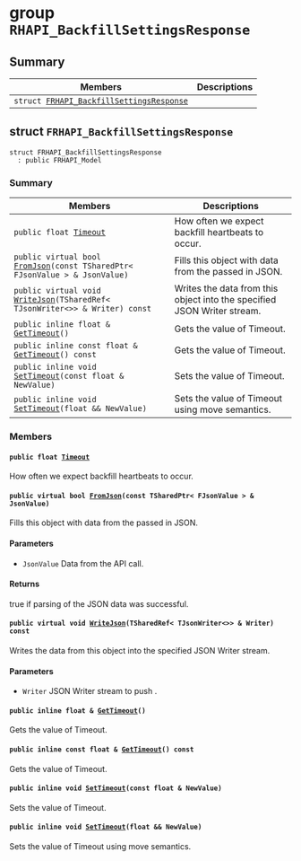 # group `RHAPI_BackfillSettingsResponse` <a id="group__RHAPI__BackfillSettingsResponse"></a>

## Summary

 Members                        | Descriptions                                
--------------------------------|---------------------------------------------
`struct `[`FRHAPI_BackfillSettingsResponse`](#structFRHAPI__BackfillSettingsResponse) | 

## struct `FRHAPI_BackfillSettingsResponse` <a id="structFRHAPI__BackfillSettingsResponse"></a>

```
struct FRHAPI_BackfillSettingsResponse
  : public FRHAPI_Model
```

### Summary

 Members                        | Descriptions                                
--------------------------------|---------------------------------------------
`public float `[`Timeout`](#structFRHAPI__BackfillSettingsResponse_1abe93a6bdf962bab45bb4767a775b8849) | How often we expect backfill heartbeats to occur.
`public virtual bool `[`FromJson`](#structFRHAPI__BackfillSettingsResponse_1ae24dfc7555827dcaf381240f4ce6729c)`(const TSharedPtr< FJsonValue > & JsonValue)` | Fills this object with data from the passed in JSON.
`public virtual void `[`WriteJson`](#structFRHAPI__BackfillSettingsResponse_1a8bc2efddc2eeccb95e310cd81d818b1a)`(TSharedRef< TJsonWriter<>> & Writer) const` | Writes the data from this object into the specified JSON Writer stream.
`public inline float & `[`GetTimeout`](#structFRHAPI__BackfillSettingsResponse_1ac079c953b4903b9cffc824a5672d01c1)`()` | Gets the value of Timeout.
`public inline const float & `[`GetTimeout`](#structFRHAPI__BackfillSettingsResponse_1ad8af373f0c08c40fe4bd1dc8a7ac81a7)`() const` | Gets the value of Timeout.
`public inline void `[`SetTimeout`](#structFRHAPI__BackfillSettingsResponse_1afeb2fc798d52bcde3c6021a564e36d85)`(const float & NewValue)` | Sets the value of Timeout.
`public inline void `[`SetTimeout`](#structFRHAPI__BackfillSettingsResponse_1ae3981a6b345312f27351e9ecec552ca0)`(float && NewValue)` | Sets the value of Timeout using move semantics.

### Members

#### `public float `[`Timeout`](#structFRHAPI__BackfillSettingsResponse_1abe93a6bdf962bab45bb4767a775b8849) <a id="structFRHAPI__BackfillSettingsResponse_1abe93a6bdf962bab45bb4767a775b8849"></a>

How often we expect backfill heartbeats to occur.

#### `public virtual bool `[`FromJson`](#structFRHAPI__BackfillSettingsResponse_1ae24dfc7555827dcaf381240f4ce6729c)`(const TSharedPtr< FJsonValue > & JsonValue)` <a id="structFRHAPI__BackfillSettingsResponse_1ae24dfc7555827dcaf381240f4ce6729c"></a>

Fills this object with data from the passed in JSON.

#### Parameters
* `JsonValue` Data from the API call.

#### Returns
true if parsing of the JSON data was successful.

#### `public virtual void `[`WriteJson`](#structFRHAPI__BackfillSettingsResponse_1a8bc2efddc2eeccb95e310cd81d818b1a)`(TSharedRef< TJsonWriter<>> & Writer) const` <a id="structFRHAPI__BackfillSettingsResponse_1a8bc2efddc2eeccb95e310cd81d818b1a"></a>

Writes the data from this object into the specified JSON Writer stream.

#### Parameters
* `Writer` JSON Writer stream to push .

#### `public inline float & `[`GetTimeout`](#structFRHAPI__BackfillSettingsResponse_1ac079c953b4903b9cffc824a5672d01c1)`()` <a id="structFRHAPI__BackfillSettingsResponse_1ac079c953b4903b9cffc824a5672d01c1"></a>

Gets the value of Timeout.

#### `public inline const float & `[`GetTimeout`](#structFRHAPI__BackfillSettingsResponse_1ad8af373f0c08c40fe4bd1dc8a7ac81a7)`() const` <a id="structFRHAPI__BackfillSettingsResponse_1ad8af373f0c08c40fe4bd1dc8a7ac81a7"></a>

Gets the value of Timeout.

#### `public inline void `[`SetTimeout`](#structFRHAPI__BackfillSettingsResponse_1afeb2fc798d52bcde3c6021a564e36d85)`(const float & NewValue)` <a id="structFRHAPI__BackfillSettingsResponse_1afeb2fc798d52bcde3c6021a564e36d85"></a>

Sets the value of Timeout.

#### `public inline void `[`SetTimeout`](#structFRHAPI__BackfillSettingsResponse_1ae3981a6b345312f27351e9ecec552ca0)`(float && NewValue)` <a id="structFRHAPI__BackfillSettingsResponse_1ae3981a6b345312f27351e9ecec552ca0"></a>

Sets the value of Timeout using move semantics.

